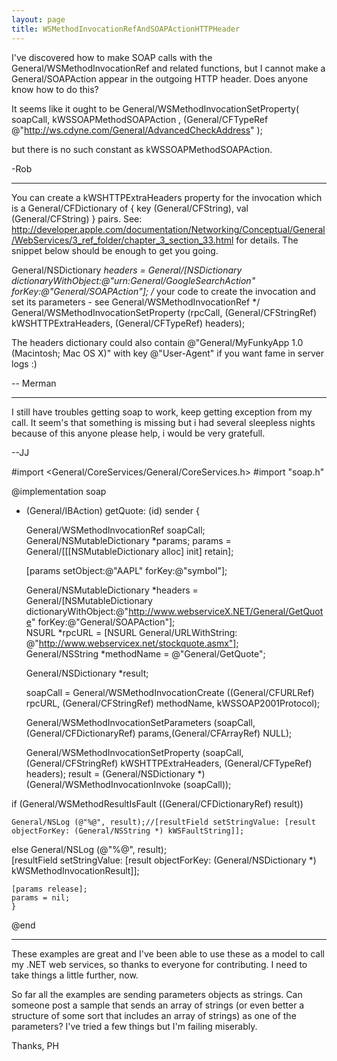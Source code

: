 ```yaml
---
layout: page
title: WSMethodInvocationRefAndSOAPActionHTTPHeader
---
```


I've discovered how to make SOAP calls with the General/WSMethodInvocationRef and related functions, but I cannot make a General/SOAPAction appear in the outgoing HTTP header. Does anyone know how to do this?

It seems like it ought to be     General/WSMethodInvocationSetProperty( 
    soapCall, 
    kWSSOAPMethodSOAPAction , 
    (General/CFTypeRef @"http://ws.cdyne.com/General/AdvancedCheckAddress" );

but there is no such constant as kWSSOAPMethodSOAPAction.

-Rob

----

You can create a kWSHTTPExtraHeaders property for the invocation which is a General/CFDictionary of { key (General/CFString), val (General/CFString) } pairs. See:
http://developer.apple.com/documentation/Networking/Conceptual/General/WebServices/3_ref_folder/chapter_3_section_33.html
for details. The snippet below should be enough to get you going.
    
General/NSDictionary *headers = General/[NSDictionary dictionaryWithObject:@"urn:General/GoogleSearchAction" forKey:@"General/SOAPAction"];
/* your code to create the invocation and set its parameters - see General/WSMethodInvocationRef */
General/WSMethodInvocationSetProperty (rpcCall, (General/CFStringRef) kWSHTTPExtraHeaders, (General/CFTypeRef) headers);


The headers dictionary could also contain @"General/MyFunkyApp 1.0 (Macintosh; Mac OS X)" with key @"User-Agent" if you want fame in server logs :)

-- Merman

----

I still have troubles getting soap to work, keep getting exception from my call.
It seem's that something is missing but i had several sleepless nights because of this anyone please help, i would be very gratefull.

--JJ

    

#import <General/CoreServices/General/CoreServices.h>
#import "soap.h"


@implementation soap


- (General/IBAction) getQuote: (id) sender {	
																																											
	
	General/WSMethodInvocationRef soapCall;
	General/NSMutableDictionary *params;
	params     = General/[[[NSMutableDictionary alloc] init] retain];



	[params setObject:@"AAPL" forKey:@"symbol"];
	
		
	General/NSMutableDictionary *headers = General/[NSMutableDictionary dictionaryWithObject:@"http://www.webserviceX.NET/General/GetQuote" forKey:@"General/SOAPAction"];	
	NSURL *rpcURL = [NSURL General/URLWithString: @"http://www.webservicex.net/stockquote.asmx"];	
	General/NSString *methodName = @"General/GetQuote";	
	
	General/NSDictionary *result;
	

	soapCall = General/WSMethodInvocationCreate ((General/CFURLRef) rpcURL, (General/CFStringRef) methodName, kWSSOAP2001Protocol);
	
	General/WSMethodInvocationSetParameters (soapCall, (General/CFDictionaryRef) params,(General/CFArrayRef) NULL);
	
	General/WSMethodInvocationSetProperty (soapCall, (General/CFStringRef) kWSHTTPExtraHeaders, (General/CFTypeRef) headers);
	result = (General/NSDictionary *) (General/WSMethodInvocationInvoke (soapCall));
		

if (General/WSMethodResultIsFault ((General/CFDictionaryRef) result)) 
	
	General/NSLog (@"%@", result);//[resultField setStringValue: [result objectForKey: (General/NSString *) kWSFaultString]];	


else 
	General/NSLog (@"%@", result);	
	[resultField setStringValue: [result objectForKey: (General/NSDictionary *) kWSMethodInvocationResult]];	
	
	[params release];
	params = nil;
	} 



@end



----
These examples are great and I've been able to use these as a model to call my .NET web services, so thanks to everyone for contributing. I need to take things a little further, now.

So far all the examples are sending parameters objects as strings. Can someone post a sample that sends an array of strings (or even better a structure of some sort that includes an array of strings) as one of the parameters? I've tried a few things but I'm failing miserably.

Thanks, 
PH
